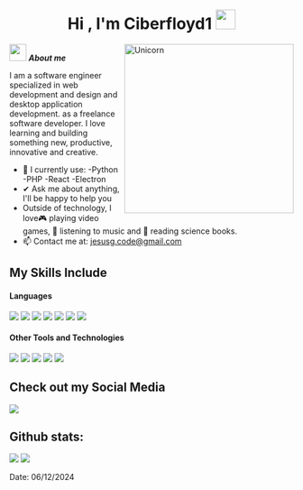 <h1 align="center"><b>Hi , I'm Ciberfloyd1 </b><img src="https://media.giphy.com/media/hvRJCLFzcasrR4ia7z/giphy.gif" width="35"></h1>
<!--  -->
<img align="right" width=300px alt="Unicorn" src="https://media3.giphy.com/media/v1.Y2lkPTc5MGI3NjExMG1sdzQ1OGRqNDg3Y3MwanNjY2YyOTJyNmNremR6aGoydDlkb212YyZlcD12MV9pbnRlcm5hbF9naWZfYnlfaWQmY3Q9Zw/IfeBLe1xqGHNZU6LOL/giphy.webp"/>

<img src="https://media0.giphy.com/media/v1.Y2lkPTc5MGI3NjExeHhyc3FsbzN4NHdudHlyaXBpd3prd3liZ3R3MWo3d2hlemxrenJ6NSZlcD12MV9pbnRlcm5hbF9naWZfYnlfaWQmY3Q9cw/EvScDAm1kTPgmUUxtQ/giphy.webp" width="30px">&nbsp;***About me***

I am a software engineer specialized in web development and design and desktop application development. as a freelance software developer. I love learning and building something new, productive, innovative and creative.
- 🌱 I currently use:
  -Python
  -PHP
  -React
  -Electron
- ✔ Ask me about anything, I'll be happy to help you<br>
- Outside of technology, I love🎮 playing video games, 🎵 listening to music and 📖 reading science books.
- 📫 Contact me at: <a href="jesusg.code@gmail.com">jesusg.code@gmail.com</a>

## My Skills Include

<h4> Languages </h4>
<span> 
  <img src="https://img.shields.io/badge/HTML5-E34F26?style=for-the-badge&logo=html5&logoColor=white">
  <img src="https://img.shields.io/badge/CSS3-1572B6?style=for-the-badge&logo=css3&logoColor=white">
  <img src="https://img.shields.io/badge/JavaScript-F7DF1E?style=for-the-badge&logo=javascript&logoColor=black">
  <img src="https://img.shields.io/badge/python-3670A0?style=for-the-badge&logo=python&logoColor=ffdd54">
  <img src= "https://img.shields.io/badge/typescript-%23007ACC.svg?style=for-the-badge&logo=typescript&logoColor=white">
  <img src= "https://img.shields.io/badge/-Arduino-00979D?style=for-the-badge&logo=Arduino&logoColor=white">
  <img src= "https://img.shields.io/badge/php-%23777BB4.svg?style=for-the-badge&logo=php&logoColor=white">
  
 


</span>


<h4> Other Tools and Technologies </h4>
<span>
  <img src="https://img.shields.io/badge/Git-F05032?style=for-the-badge&logo=git&logoColor=white">
  <img src="https://img.shields.io/badge/MySQL-00000F?style=for-the-badge&logo=mysql&logoColor=white">
  <img src="https://img.shields.io/badge/django-%23092E20.svg?style=for-the-badge&logo=django&logoColor=white">
  <img src="https://img.shields.io/badge/laravel-%23FF2D20.svg?style=for-the-badge&logo=laravel&logoColor=white">
  <img src="https://img.shields.io/badge/WordPress-%23117AC9.svg?style=for-the-badge&logo=WordPress&logoColor=white">




</span>

## Check out my Social Media

<a href= "https://www.instagram.com/Ceos8.0/?hl=es">
    <img src="https://img.shields.io/badge/Instagram-%23E4405F.svg?style=for-the-badge&logo=Instagram&logoColor=white">
</a>

<h2>Github stats:</h2> 

[![](https://github-readme-stats.vercel.app/api?username=Ciberfloyd1&show_icons=true&theme=tokyonight&hide_border=true&locale=en)](https://github.com/Ciberfloyd1)
[![](https://github-readme-streak-stats.herokuapp.com/?user=Ciberfloyd1&theme=material-palenight)](https://github.com/Ciberfloyd1)
</div>

Date: 06/12/2024
